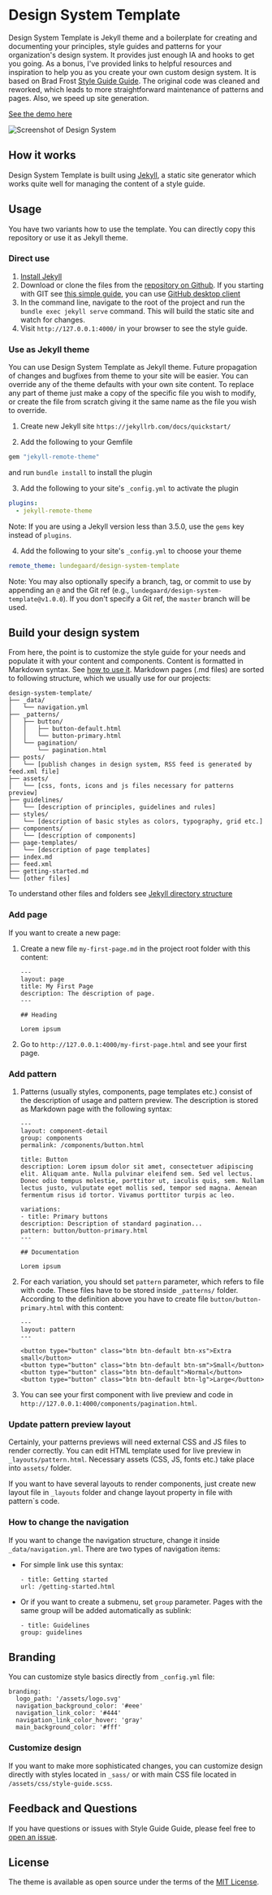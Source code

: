 # Design System Template

Design System Template is Jekyll theme and a boilerplate for creating and documenting your principles, style guides and patterns for your organization's design system. It provides just enough IA and hooks to get you going. As a bonus, I've provided links to helpful resources and inspiration to help you as you create your own custom design system. It is based on Brad Frost [Style Guide Guide](https://github.com/bradfrost/style-guide-guide/). The original code was cleaned and reworked, which leads to more straightforward maintenance of patterns and pages. Also, we speed up site generation.

[See the demo here](https://lundegaard.github.io/design-system-template/)

![Screenshot of Design System](screenshot.png)


## How it works

Design System Template is built using [Jekyll](https://jekyllrb.com/), a static site generator which works quite well for managing the content of a style guide.


## Usage

You have two variants how to use the template. You can directly copy this repository or use it as Jekyll theme.

### Direct use

1. [Install Jekyll](https://jekyllrb.com/docs/installation/)
2. Download or clone the files from the [repository on Github](https://github.com/lundegaard/design-system-template). If you starting with GIT see [this simple guide](http://rogerdudler.github.io/git-guide/), you can use [GitHub desktop client](https://desktop.github.com/)
3. In the command line, navigate to the root of the project and run the `bundle exec jekyll serve` command. This will build the static site and watch for changes.
3. Visit `http://127.0.0.1:4000/` in your browser to see the style guide.

### Use as Jekyll theme

You can use Design System Template as Jekyll theme. Future propagation of changes and bugfixes from theme to your site will be easier. You can override any of the theme defaults with your own site content. To replace any part of theme just make a copy of the specific file you wish to modify, or create the file from scratch giving it the same name as the file you wish to override.

1. Create new Jekyll site `https://jekyllrb.com/docs/quickstart/`

2. Add the following to your Gemfile

  ```ruby
  gem "jekyll-remote-theme"
  ```

  and run `bundle install` to install the plugin

3. Add the following to your site's `_config.yml` to activate the plugin

  ```yml
  plugins:
    - jekyll-remote-theme
  ```
  Note: If you are using a Jekyll version less than 3.5.0, use the `gems` key instead of `plugins`.

4. Add the following to your site's `_config.yml` to choose your theme

  ```yml
  remote_theme: lundegaard/design-system-template
  ```

  Note: You may also optionally specify a branch, tag, or commit to use by appending an `@` and the Git ref (e.g., `lundegaard/design-system-template@v1.0.0`). If you don't specify a Git ref, the `master` branch will be used.


## Build your design system

From here, the point is to customize the style guide for your needs and populate it with your content and components. Content is formatted in Markdown syntax. See [how to use it](https://github.com/adam-p/markdown-here/wiki/Markdown-Cheatsheet). Markdown pages (.md files) are sorted to following structure, which we usually use for our projects:

```
design-system-template/
├── _data/
│   └── navigation.yml
├── _patterns/
│   ├── button/
│   │   ├── button-default.html
│   │   └── button-primary.html
│   └── pagination/
│       └── pagination.html
├── posts/
│   └── [publish changes in design system, RSS feed is generated by feed.xml file]
├── assets/
│   └── [css, fonts, icons and js files necessary for patterns preview]
├── guidelines/
│   └── [description of principles, guidelines and rules]
├── styles/
│   └── [description of basic styles as colors, typography, grid etc.]
├── components/
│   └── [description of components]
├── page-templates/
│   └── [description of page templates]
├── index.md
├── feed.xml
├── getting-started.md
└── [other files]
```

To understand other files and folders see [Jekyll directory structure](https://jekyllrb.com/docs/structure/)

### Add page

If you want to create a new page:

1. Create a new file `my-first-page.md` in the project root folder with this content:

    ```
    ---
    layout: page
    title: My First Page
    description: The description of page.
    ---

    ## Heading

    Lorem ipsum
    ```

2. Go to `http://127.0.0.1:4000/my-first-page.html` and see your first page.


### Add pattern

1. Patterns (usually styles, components, page templates etc.) consist of the description of usage and pattern preview. The description is stored as Markdown page with the following syntax:

    ```
    ---
    layout: component-detail
    group: components
    permalink: /components/button.html

    title: Button
    description: Lorem ipsum dolor sit amet, consectetuer adipiscing elit. Aliquam ante. Nulla pulvinar eleifend sem. Sed vel lectus. Donec odio tempus molestie, porttitor ut, iaculis quis, sem. Nullam lectus justo, vulputate eget mollis sed, tempor sed magna. Aenean fermentum risus id tortor. Vivamus porttitor turpis ac leo.

    variations:
    - title: Primary buttons
    description: Description of standard pagination...
    pattern: button/button-primary.html
    ---

    ## Documentation

    Lorem ipsum
    ```

2. For each variation, you should set `pattern` parameter, which refers to file with code. These files have to be stored inside `_patterns/` folder.
According to the definition above you have to create file `button/button-primary.html` with this content:

    ```
    ---
    layout: pattern
    ---

    <button type="button" class="btn btn-default btn-xs">Extra small</button>
    <button type="button" class="btn btn-default btn-sm">Small</button>
    <button type="button" class="btn btn-default">Normal</button>
    <button type="button" class="btn btn-default btn-lg">Large</button>
    ```

3. You can see your first component with live preview and code in `http://127.0.0.1:4000/components/pagination.html`.

### Update pattern preview layout

Certainly, your patterns previews will need external CSS and JS files to render correctly. You can edit HTML template used for live preview in `_layouts/pattern.html`. Necessary assets (CSS, JS, fonts etc.) take place into `assets/` folder.

If you want to have several layouts to render components, just create new layout file in `_layouts` folder and change layout property in file with pattern`s code.


### How to change the navigation

If you want to change the navigation structure, change it inside `_data/navigation.yml`. There are two types of navigation items:

* For simple link use this syntax:

    ```
    - title: Getting started
    url: /getting-started.html
    ```

* Or if you want to create a submenu, set `group` parameter. Pages with the same group will be added automatically as sublink:

    ```
    - title: Guidelines
    group: guidelines
    ```


## Branding

You can customize style basics directly from `_config.yml` file:

```
branding:
  logo_path: '/assets/logo.svg'
  navigation_background_color: '#eee'
  navigation_link_color: '#444'
  navigation_link_color_hover: 'gray'
  main_background_color: '#fff'
```

### Customize design

If you want to make more sophisticated changes, you can customize design directly with styles located in `_sass/` or with main CSS file located in `/assets/css/style-guide.scss`.

## Feedback and Questions
If you have questions or issues with Style Guide Guide, please feel free to [open an issue](https://www.github.com/lundegaard/design-system-template/issues).

## License

The theme is available as open source under the terms of the [MIT License](https://opensource.org/licenses/MIT).

